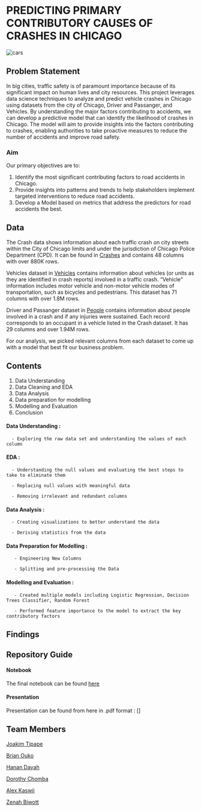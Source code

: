 # PREDICTING PRIMARY CONTRIBUTORY CAUSES OF CRASHES IN CHICAGO
![cars](https://github.com/user-attachments/assets/e288361c-7ced-4d8d-b649-4471d2da5027)

## Problem Statement
In big cities, traffic safety is of paramount importance because of its significant impact on human lives and city resources. This project leverages data science techniques to analyze and predict vehicle crashes in Chicago using datasets from the city of Chicago, Driver and Passanger, and Vehicles. By understanding the major factors contributing to accidents, we can develop a predictive model that can identify the likelihood of crashes in Chicago. The model will aim to provide insights into the factors contributing to crashes, enabling authorities to take proactive measures to reduce the number of accidents and improve road safety.

### Aim
Our primary objectives are to:

1. Identify the most significant contributing factors to road accidents in Chicago.
2. Provide insights into patterns and trends to help stakeholders implement targeted interventions to reduce road accidents.
3. Develop a Model based on metrics that address the predictors for road accidents the best.


## Data
The Crash data shows information about each traffic crash on city streets within the City of Chicago limits and under the jurisdiction of Chicago Police Department (CPD). It can be found in [Crashes](https://data.cityofchicago.org/Transportation/Traffic-Crashes-Crashes/85ca-t3if/about_data) and contains 48 columns with over 880K rows. 

Vehicles dataset in [Vehicles](https://data.cityofchicago.org/Transportation/Traffic-Crashes-Vehicles/68nd-jvt3/about_data) contains information about vehicles (or units as they are identified in crash reports) involved in a traffic crash. “Vehicle” information includes motor vehicle and non-motor vehicle modes of transportation, such as bicycles and pedestrians. This dataset has 71 columns with over 1.8M rows.

Driver and Passanger dataset in [People](https://data.cityofchicago.org/Transportation/Traffic-Crashes-People/u6pd-qa9d/about_data) contains information about people involved in a crash and if any injuries were sustained. Each record corresponds to an occupant in a vehicle listed in the Crash dataset. It has 29 columns and over 1.94M rows.

For our analysis, we picked relevant columns from each dataset to come up with a model that best fit our business problem.

## Contents
1. Data Understanding
2. Data Cleaning and EDA
3. Data Analysis
4. Data preparation for modelling
5. Modelling and Evaluation
6. Conclusion

#### Data Understanding : 
      - Exploring the raw data set and understanding the values of each column

#### EDA : 
      - Understanding the null values and evaluating the best steps to take to eliminate them

      - Replacing null values with meaningful data 
      
      - Removing irrelevant and redundant columns

#### Data Analysis : 
      - Creating visualizations to better understand the data

      - Deriving statistics from the data

#### Data Preparation for Modelling : 
       - Engineering New Columns

       - Splitting and pre-processing the Data

#### Modelling and Evaluation : 
       - Created multiple models including Logistic Regression, Decision Trees Classifier, Random Forest

       - Performed feature importance to the model to extract the key contributory factors




## Findings





## Repository Guide
#### Notebook
The final notebook can be found [here](https://github.com/joakimTI/GROUP-5-PROJECT/blob/main/index.ipynb)

#### Presentation
Presentation can be found from here in .pdf format : []


## Team Members
[Joakim Tipape](https://github.com/joakimTI)

[Brian Ouko](https://github.com/WellBrian)

[Hanan Dayah](https://github.com/Hanan-Dayah)

[Dorothy Chomba](https://github.com/Messagefordorothy)

[Alex Kaswii](https://github.com/Alexkaswii)

[Zenah Biwott](https://github.com/Biwott54)



